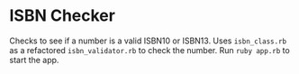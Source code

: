 # ISBN Checker
Checks to see if a number is a valid ISBN10 or ISBN13. Uses `isbn_class.rb` as a refactored `isbn_validator.rb` to check the number. Run `ruby app.rb` to start the app.
